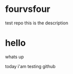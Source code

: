 # fourvsfour
test repo
this is the description
<h1>hello</h1>
<body>whats up</body>
<p>today i'am testing github</p>

